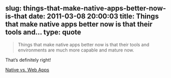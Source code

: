 slug: things-that-make-native-apps-better-now-is-that
date: 2011-03-08 20:00:03
title: Things that make native apps better now is that their tools and...
type: quote
---

> Things that make native apps better now is that their tools and environments are much more capable and mature now.

That’s definitely right!

 [Native vs. Web Apps](http://farukat.es/journal/2011/03/537-native-vs-web-apps)
